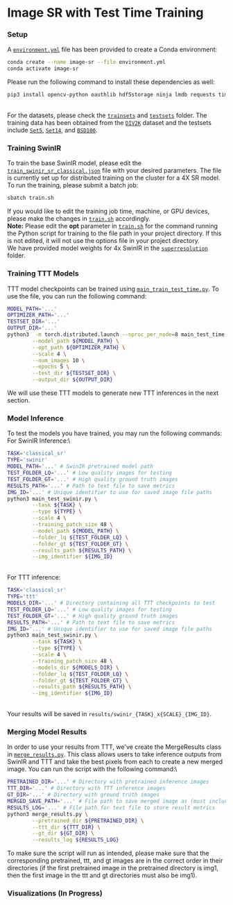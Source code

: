 # Image SR with Test Time Training

### Setup
A [`environment.yml`](environment.yml) file has been provided to create a Conda environment:

```bash
conda create --name image-sr --file environment.yml
conda activate image-sr
```

Please run the following command to install these dependencies as well:
```bash
pip3 install opencv-python oauthlib hdf5storage ninja lmdb requests timm einops pillow
```
\
For the datasets, please check the [`trainsets`](trainsets) and  [`testsets`](testsets) folder. The training data has been obtained from the
[`DIV2K`](https://data.vision.ee.ethz.ch/cvl/DIV2K/) dataset and the testsets include [`Set5`](testsets/Set5), [`Set14`](testsets/Set14), and [`BSD100`](testsets/BSD_100/). 

### Training SwinIR
To train the base SwinIR model, please edit the [`train_swinir_sr_classical.json`](options/swinir/train_swinir_sr_classical.json) file with your desired parameters. The file is currently set up for distributed training on the cluster for a 4X SR model. To run the training, please submit a batch job:
```bash
sbatch train.sh
```
If you would like to edit the training job time, machine, or GPU devices, please make the changes in [`train.sh`](train.sh) accordingly.\
**Note:** Please edit the **opt** parameter in [`train.sh`](train.sh) for the command running the Python script for training to the file path in your project directory. If this is not edited, it will not use the options file in your project directory.\
We have provided model weights for 4x SwinIR in the [`superresolution`](superresolution/swinir_sr_classical_patch48_x4/models) folder.

### Training TTT Models
TTT model checkpoints can be trained using [`main_train_test_time.py`](main_train_test_time.py). To use the file, you can run the following command:
```bash
MODEL_PATH='...'
OPTIMIZER_PATH='...'
TESTSET_DIR='...'
OUTPUT_DIR='...'
python3  -m torch.distributed.launch --nproc_per_node=8 main_test_time.py \
        --model_path ${MODEL_PATH} \
        --opt_path ${OPTIMIZER_PATH} \
        --scale 4 \
        --num_images 10 \
        --epochs 5 \
        --test_dir ${TESTSET_DIR} \
        --output_dir ${OUTPUT_DIR}
```
We will use these TTT models to generate new TTT inferences in the next section. 

### Model Inference
To test the models you have trained, you may run the following commands:
For SwinIR Inference:\
```bash
TASK='classical_sr'
TYPE='swinir'
MODEL_PATH='...' # SwinIR pretrained model path
TEST_FOLDER_LQ='...' # Low quality images for testing
TEST_FOLDER_GT='...' # High quality ground truth images
RESULTS_PATH='...' # Path to text file to save metrics
IMG_ID='...' # Unique identifier to use for saved image file paths
python3 main_test_swinir.py \
        --task ${TASK} \
        --type ${TYPE} \
        --scale 4 \
        --training_patch_size 48 \
        --model_path ${MODEL_PATH} \
        --folder_lq ${TEST_FOLDER_LQ} \
        --folder_gt ${TEST_FOLDER_GT} \
        --results_path ${RESULTS_PATH} \
        --img_identifier ${IMG_ID}
```
\
For TTT inference:
```bash
TASK='classical_sr'
TYPE='ttt'
MODELS_DIR='...' # Directory containing all TTT checkpoints to test
TEST_FOLDER_LQ='...' # Low quality images for testing
TEST_FOLDER_GT='...' # High quality ground truth images
RESULTS_PATH='...' # Path to text file to save metrics
IMG_ID='...' # Unique identifier to use for saved image file paths
python3 main_test_swinir.py \
        --task ${TASK} \
        --type ${TYPE} \
        --scale 4 \
        --training_patch_size 48 \
        --models_dir ${MODELS_DIR} \
        --folder_lq ${TEST_FOLDER_LQ} \
        --folder_gt ${TEST_FOLDER_GT} \
        --results_path ${RESULTS_PATH} \
        --img_identifier ${IMG_ID}
```
\
Your results will be saved in `results/swinir_{TASK}_x{SCALE}_{IMG_ID}`.

### Merging Model Results
In order to use your results from TTT, we've create the MergeResults class in [`merge_results.py`](merge_results.py). This class allows users to take inference outputs from SwinIR and TTT and take the best pixels from each to create a new merged image. You can run the script with the following command:\
```bash
PRETRAINED_DIR='...' # Directory with pretrained inference images
TTT_DIR='...' # Directory with TTT inference images
GT_DIR='...' # Directory with ground truth images
MERGED_SAVE_PATH='...' # File path to save merged image as (must include .png extension in file name)
RESULTS_LOG='...' # File path for text file to store result metrics
python3 merge_results.py \
        --pretrained_dir ${PRETRAINED_DIR} \
        --ttt_dir ${TTT_DIR} \
        --gt_dir ${GT_DIR} \
        --results_log ${RESULTS_LOG}
```
To make sure the script will run as intended, please make sure that the corresponding pretrained, ttt, and gt images are in the correct order in their directories (if the first pretrained image in the pretrained directory is img1, then the first image in the ttt and gt directories must also be img1). 

### Visualizations (In Progress)

       


